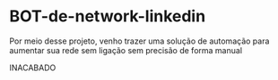 # BOT-de-network-linkedin
Por meio desse projeto, venho trazer uma solução de automação para aumentar sua rede sem ligação sem precisão de forma manual



INACABADO

